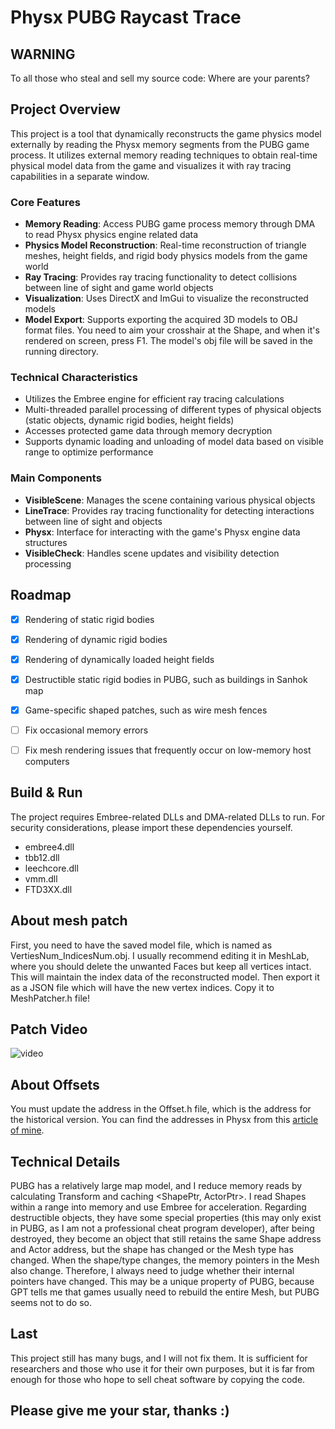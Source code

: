# Physx PUBG Raycast Trace

## WARNING
To all those who steal and sell my source code: Where are your parents?

## Project Overview

This project is a tool that dynamically reconstructs the game physics model externally by reading the Physx memory segments from the PUBG game process. It utilizes external memory reading techniques to obtain real-time physical model data from the game and visualizes it with ray tracing capabilities in a separate window.

### Core Features

- **Memory Reading**: Access PUBG game process memory through DMA to read Physx physics engine related data
- **Physics Model Reconstruction**: Real-time reconstruction of triangle meshes, height fields, and rigid body physics models from the game world
- **Ray Tracing**: Provides ray tracing functionality to detect collisions between line of sight and game world objects
- **Visualization**: Uses DirectX and ImGui to visualize the reconstructed models
- **Model Export**: Supports exporting the acquired 3D models to OBJ format files. You need to aim your crosshair at the Shape, and when it's rendered on screen, press F1. The model's obj file will be saved in the running directory.

### Technical Characteristics

- Utilizes the Embree engine for efficient ray tracing calculations
- Multi-threaded parallel processing of different types of physical objects (static objects, dynamic rigid bodies, height fields)
- Accesses protected game data through memory decryption
- Supports dynamic loading and unloading of model data based on visible range to optimize performance

### Main Components

- **VisibleScene**: Manages the scene containing various physical objects
- **LineTrace**: Provides ray tracing functionality for detecting interactions between line of sight and objects
- **Physx**: Interface for interacting with the game's Physx engine data structures
- **VisibleCheck**: Handles scene updates and visibility detection processing

## Roadmap
- [x] Rendering of static rigid bodies
- [x] Rendering of dynamic rigid bodies
- [x] Rendering of dynamically loaded height fields
- [x] Destructible static rigid bodies in PUBG, such as buildings in Sanhok map
- [x] Game-specific shaped patches, such as wire mesh fences
- [ ] Fix occasional memory errors
- [ ] Fix mesh rendering issues that frequently occur on low-memory host computers


## Build & Run
The project requires Embree-related DLLs and DMA-related DLLs to run. For security considerations, please import these dependencies yourself.
- embree4.dll
- tbb12.dll
- leechcore.dll
- vmm.dll
- FTD3XX.dll


## About mesh patch
First, you need to have the saved model file, which is named as VertiesNum_IndicesNum.obj. I usually recommend editing it in MeshLab, where you should delete the unwanted Faces but keep all vertices intact. This will maintain the index data of the reconstructed model. Then export it as a JSON file which will have the new vertex indices. Copy it to MeshPatcher.h file!

## Patch Video
![video](https://youtu.be/tX1Ui28Q1po)

## About Offsets
You must update the address in the Offset.h file, which is the address for the historical version. You can find the addresses in Physx from this [article of mine](https://super-timimus-838.notion.site/PhysX-6eccab27717c47d09a07917c4640e386?pvs=74).


## Technical Details

PUBG has a relatively large map model, and I reduce memory reads by calculating Transform and caching <ShapePtr, ActorPtr>. I read Shapes within a range into memory and use Embree for acceleration. Regarding destructible objects, they have some special properties (this may only exist in PUBG, as I am not a professional cheat program developer), after being destroyed, they become an object that still retains the same Shape address and Actor address, but the shape has changed or the Mesh type has changed. When the shape/type changes, the memory pointers in the Mesh also change. Therefore, I always need to judge whether their internal pointers have changed. This may be a unique property of PUBG, because GPT tells me that games usually need to rebuild the entire Mesh, but PUBG seems not to do so.


## Last
This project still has many bugs, and I will not fix them. It is sufficient for researchers and those who use it for their own purposes, but it is far from enough for those who hope to sell cheat software by copying the code.


## Please give me your star, thanks :)
